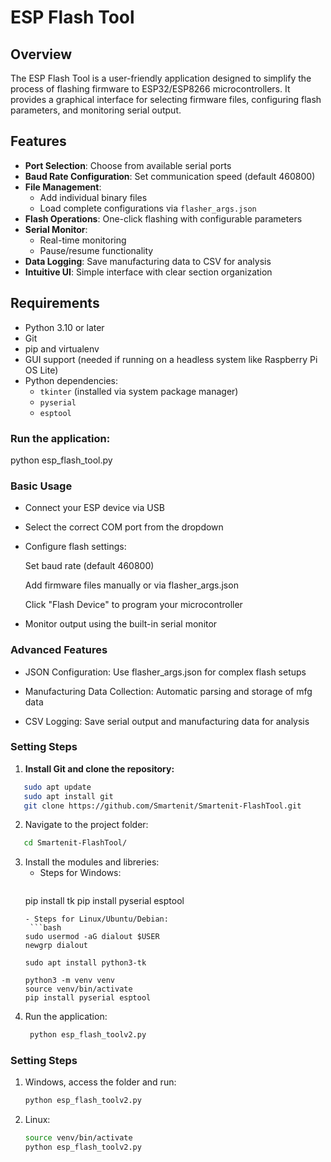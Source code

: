 # ESP Flash Tool

## Overview

The ESP Flash Tool is a user-friendly application designed to simplify the process of flashing firmware to ESP32/ESP8266 microcontrollers. It provides a graphical interface for selecting firmware files, configuring flash parameters, and monitoring serial output.

## Features

- **Port Selection**: Choose from available serial ports
- **Baud Rate Configuration**: Set communication speed (default 460800)
- **File Management**: 
  - Add individual binary files
  - Load complete configurations via `flasher_args.json`
- **Flash Operations**: One-click flashing with configurable parameters
- **Serial Monitor**: 
  - Real-time monitoring
  - Pause/resume functionality
- **Data Logging**: Save manufacturing data to CSV for analysis
- **Intuitive UI**: Simple interface with clear section organization

## Requirements

- Python 3.10 or later
- Git
- pip and virtualenv
- GUI support (needed if running on a headless system like Raspberry Pi OS Lite)
- Python dependencies:
  - `tkinter` (installed via system package manager)
  - `pyserial`
  - `esptool`

### Run the application:

python esp_flash_tool.py

### Basic Usage
- Connect your ESP device via USB

- Select the correct COM port from the dropdown

- Configure flash settings:

  Set baud rate (default 460800)

  Add firmware files manually or via flasher_args.json

  Click "Flash Device" to program your microcontroller

- Monitor output using the built-in serial monitor

### Advanced Features
-  JSON Configuration: Use flasher_args.json for complex flash setups

-  Manufacturing Data Collection: Automatic parsing and storage of mfg data

-  CSV Logging: Save serial output and manufacturing data for analysis

### Setting Steps

1. **Install Git and clone the repository:**
   
```bash
   sudo apt update
   sudo apt install git
   git clone https://github.com/Smartenit/Smartenit-FlashTool.git
 ```
2. Navigate to the project folder:
```bash
   cd Smartenit-FlashTool/
 ```
3. Install the modules and libreries:
   - Steps for Windows:
     ```bash
    pip install tk
    pip install pyserial esptool
    ```
   - Steps for Linux/Ubuntu/Debian:
     ```bash
    sudo usermod -aG dialout $USER 
    newgrp dialout

    sudo apt install python3-tk 

    python3 -m venv venv 
    source venv/bin/activate
    pip install pyserial esptool
    ```
4. Run the application:
   ```bash
    python esp_flash_toolv2.py
    ```
### Setting Steps
1. Windows, access the folder and run:
      ```bash
    python esp_flash_toolv2.py
    ```
3. Linux:
      ```bash
    source venv/bin/activate
    python esp_flash_toolv2.py
    ```
